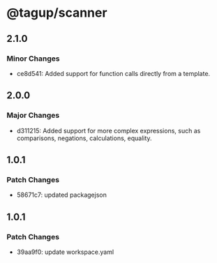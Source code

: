# @tagup/scanner

## 2.1.0

### Minor Changes

- ce8d541: Added support for function calls directly from a template.

## 2.0.0

### Major Changes

- d311215: Added support for more complex expressions, such as comparisons, negations, calculations, equality.

## 1.0.1

### Patch Changes

- 58671c7: updated packagejson

## 1.0.1

### Patch Changes

- 39aa9f0: update workspace.yaml
